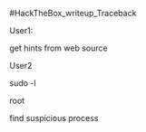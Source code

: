 #HackTheBox_writeup_Traceback

User1:

get hints from web source

User2  

sudo -l

root

find  suspicious  process
